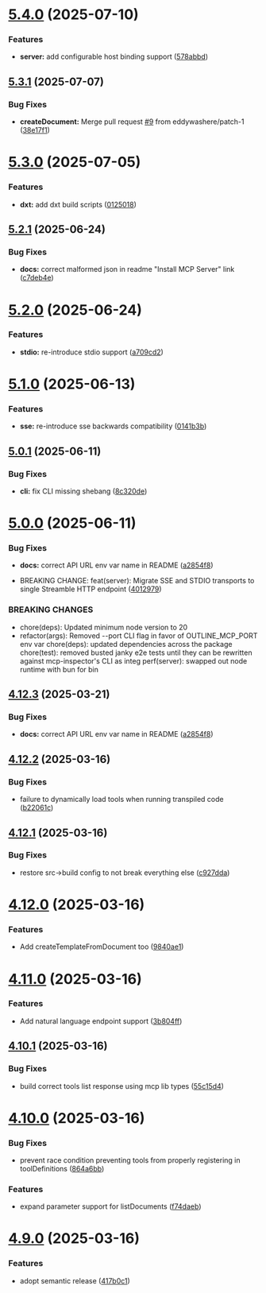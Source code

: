 # [5.4.0](https://github.com/mmmeff/outline-mcp-server/compare/v5.3.1...v5.4.0) (2025-07-10)


### Features

* **server:** add configurable host binding support ([578abbd](https://github.com/mmmeff/outline-mcp-server/commit/578abbd3e7a1d4d1f18b35981652bb370f804ce2))

## [5.3.1](https://github.com/mmmeff/outline-mcp-server/compare/v5.3.0...v5.3.1) (2025-07-07)


### Bug Fixes

* **createDocument:** Merge pull request [#9](https://github.com/mmmeff/outline-mcp-server/issues/9) from eddywashere/patch-1 ([38e17f1](https://github.com/mmmeff/outline-mcp-server/commit/38e17f1b07e6a268f1486d38c67308c1c11af395))

# [5.3.0](https://github.com/mmmeff/outline-mcp-server/compare/v5.2.1...v5.3.0) (2025-07-05)


### Features

* **dxt:** add dxt build scripts ([0125018](https://github.com/mmmeff/outline-mcp-server/commit/01250185454bb930fd92af847a5bc88a9010a85f))

## [5.2.1](https://github.com/mmmeff/outline-mcp-server/compare/v5.2.0...v5.2.1) (2025-06-24)


### Bug Fixes

* **docs:** correct malformed json in readme "Install MCP Server" link ([c7deb4e](https://github.com/mmmeff/outline-mcp-server/commit/c7deb4eb9454e8c5417e14b7bd8c082c57fe1bd2))

# [5.2.0](https://github.com/mmmeff/outline-mcp-server/compare/v5.1.0...v5.2.0) (2025-06-24)


### Features

* **stdio:** re-introduce stdio support ([a709cd2](https://github.com/mmmeff/outline-mcp-server/commit/a709cd2cd67a0acd7d48fdb6620776ee0a3aad61))

# [5.1.0](https://github.com/mmmeff/outline-mcp-server/compare/v5.0.1...v5.1.0) (2025-06-13)


### Features

* **sse:** re-introduce sse backwards compatibility ([0141b3b](https://github.com/mmmeff/outline-mcp-server/commit/0141b3bf89c24072ecad5d4bcdaf5763cab7bf45))

## [5.0.1](https://github.com/mmmeff/outline-mcp-server/compare/v5.0.0...v5.0.1) (2025-06-11)


### Bug Fixes

* **cli:** fix CLI missing shebang ([8c320de](https://github.com/mmmeff/outline-mcp-server/commit/8c320dea175add923291887371fbe4daa0ab5afd))

# [5.0.0](https://github.com/mmmeff/outline-mcp-server/compare/v4.12.2...v5.0.0) (2025-06-11)


### Bug Fixes

* **docs:** correct API URL env var name in README ([a2854f8](https://github.com/mmmeff/outline-mcp-server/commit/a2854f8ae9bea56d2183dc93c59187fe32882ce0))


* BREAKING CHANGE: feat(server): Migrate SSE and STDIO transports to single Streamble HTTP endpoint ([4012979](https://github.com/mmmeff/outline-mcp-server/commit/4012979a428212fa7c7c2abb28bea8dde670c23b))


### BREAKING CHANGES

* chore(deps): Updated minimum node version to 20
* refactor(args): Removed --port CLI flag in favor of OUTLINE_MCP_PORT env var
chore(deps): updated dependencies across the package
chore(test): removed busted janky e2e tests until they can be rewritten against mcp-inspector's CLI as integ
perf(server): swapped out node runtime with bun for bin

## [4.12.3](https://github.com/mmmeff/outline-mcp-server/compare/v4.12.2...v4.12.3) (2025-03-21)


### Bug Fixes

* **docs:** correct API URL env var name in README ([a2854f8](https://github.com/mmmeff/outline-mcp-server/commit/a2854f8ae9bea56d2183dc93c59187fe32882ce0))

## [4.12.2](https://github.com/mmmeff/outline-mcp-server/compare/v4.12.1...v4.12.2) (2025-03-16)


### Bug Fixes

* failure to dynamically load tools when running transpiled code ([b22061c](https://github.com/mmmeff/outline-mcp-server/commit/b22061c138d82bcddecaab0ae59a17f2f6ade312))

## [4.12.1](https://github.com/mmmeff/outline-mcp-server/compare/v4.12.0...v4.12.1) (2025-03-16)


### Bug Fixes

* restore src->build config to not break everything else ([c927dda](https://github.com/mmmeff/outline-mcp-server/commit/c927dda37ad63b667fb9a2b897d1217acf3fd9ae))

# [4.12.0](https://github.com/mmmeff/outline-mcp-server/compare/v4.11.0...v4.12.0) (2025-03-16)


### Features

* Add createTemplateFromDocument too ([9840ae1](https://github.com/mmmeff/outline-mcp-server/commit/9840ae12260891e16a6eaef1ced2da0a00f7d598))

# [4.11.0](https://github.com/mmmeff/outline-mcp-server/compare/v4.10.1...v4.11.0) (2025-03-16)


### Features

* Add natural language endpoint support ([3b804ff](https://github.com/mmmeff/outline-mcp-server/commit/3b804ff40ce1f5815cf9f7c213889e2f2a1f4451))

## [4.10.1](https://github.com/mmmeff/outline-mcp-server/compare/v4.10.0...v4.10.1) (2025-03-16)


### Bug Fixes

* build correct tools list response using mcp lib types ([55c15d4](https://github.com/mmmeff/outline-mcp-server/commit/55c15d444698993bb2a5d7f3250c09207bc1663d))

# [4.10.0](https://github.com/mmmeff/outline-mcp-server/compare/v4.9.0...v4.10.0) (2025-03-16)


### Bug Fixes

* prevent race condition preventing tools from properly registering in toolDefinitions ([864a6bb](https://github.com/mmmeff/outline-mcp-server/commit/864a6bb915943017fdbd99b12baa73eed499b0df))


### Features

* expand parameter support for listDocuments ([f74daeb](https://github.com/mmmeff/outline-mcp-server/commit/f74daeb0789f29766dd95f6a6aa8c91875b370dd))

# [4.9.0](https://github.com/mmmeff/outline-mcp-server/compare/v4.8.3...v4.9.0) (2025-03-16)


### Features

* adopt semantic release ([417b0c1](https://github.com/mmmeff/outline-mcp-server/commit/417b0c1653cac61ccd79ec8acddacb75bec1e611))
